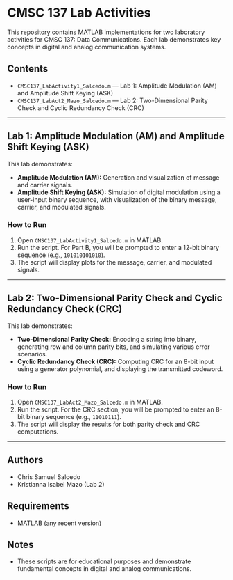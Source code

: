 # CMSC 137 Lab Activities

This repository contains MATLAB implementations for two laboratory activities for CMSC 137: Data Communications. Each lab demonstrates key concepts in digital and analog communication systems.

## Contents

- `CMSC137_LabActivity1_Salcedo.m` — Lab 1: Amplitude Modulation (AM) and Amplitude Shift Keying (ASK)
- `CMSC137_LabAct2_Mazo_Salcedo.m` — Lab 2: Two-Dimensional Parity Check and Cyclic Redundancy Check (CRC)

---

## Lab 1: Amplitude Modulation (AM) and Amplitude Shift Keying (ASK)

This lab demonstrates:
- **Amplitude Modulation (AM):** Generation and visualization of message and carrier signals.
- **Amplitude Shift Keying (ASK):** Simulation of digital modulation using a user-input binary sequence, with visualization of the binary message, carrier, and modulated signals.

### How to Run
1. Open `CMSC137_LabActivity1_Salcedo.m` in MATLAB.
2. Run the script. For Part B, you will be prompted to enter a 12-bit binary sequence (e.g., `101010101010`).
3. The script will display plots for the message, carrier, and modulated signals.

---

## Lab 2: Two-Dimensional Parity Check and Cyclic Redundancy Check (CRC)

This lab demonstrates:
- **Two-Dimensional Parity Check:** Encoding a string into binary, generating row and column parity bits, and simulating various error scenarios.
- **Cyclic Redundancy Check (CRC):** Computing CRC for an 8-bit input using a generator polynomial, and displaying the transmitted codeword.

### How to Run
1. Open `CMSC137_LabAct2_Mazo_Salcedo.m` in MATLAB.
2. Run the script. For the CRC section, you will be prompted to enter an 8-bit binary sequence (e.g., `11010111`).
3. The script will display the results for both parity check and CRC computations.

---

## Authors
- Chris Samuel Salcedo
- Kristianna Isabel Mazo (Lab 2)

## Requirements
- MATLAB (any recent version)

## Notes
- These scripts are for educational purposes and demonstrate fundamental concepts in digital and analog communications.
